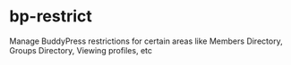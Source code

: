 # bp-restrict
Manage BuddyPress restrictions for certain areas like Members Directory, Groups Directory, Viewing profiles, etc
